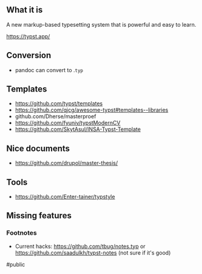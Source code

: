 ## What it is

A new markup-based typesetting system that is powerful and easy to learn.

https://typst.app/

## Conversion

- pandoc can convert to .`typ`

## Templates

- https://github.com/typst/templates
- https://github.com/qjcg/awesome-typst#templates--libraries
- github.com/Dherse/masterproef
- https://github.com/fyuniv/typstModernCV
- https://github.com/SkytAsul/INSA-Typst-Template

## Nice documents

- https://github.com/drupol/master-thesis/

## Tools

- https://github.com/Enter-tainer/typstyle

## Missing features

### Footnotes

- Current hacks: https://github.com/tbug/notes.typ or https://github.com/saadulkh/typst-notes  (not sure if it's good)

#public

